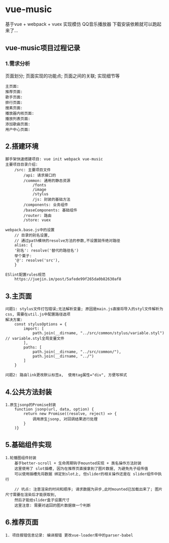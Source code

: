 # vue-music

基于vue + webpack + vuex 实现模仿 QQ音乐播放器
下载安装依赖就可以跑起来了...

## vue-music项目过程记录

### 1.需求分析

页面划分; 页面实现的功能点; 页面之间的关联; 实现细节等

    主页面: 
    推荐页面:
    歌手页面:
    排行页面:
    搜素页面:
    播放器内核页面: 
    播放列表页面:
    添加歌曲页面:
    用户中心页面:

## 2.搭建环境

    脚手架快速搭建项目: vue init webpack vue-music
    主要项目目录介绍:
        /src: 主要项目文件
            /api: 请求接口的
            /common: 通用的静态资源
                /fonts
                /image
                /stylus
                /js: 封装的基础方法
            /components: 业务组件
            /baseComponents: 基础组件
            /router: 路由
            /store: vuex

    webpack.base.js中的设置
        // 目录的别名设置, 
        // 通过path模块的resolve方法的参数,不设置就传绝对路径
        alias: {
        '别名': resolve('替代的路径名')
        举个栗子:
        '@': resolve('src'),
        }

    ESlint配置rules规范
        https://juejin.im/post/5afede99f265da0b82630af8

## 3.主页面

    问题1: stylus文件打包错误;无法解析变量; 原因是main.js直接将导入的styl文件解析为css, 需要在util.js中配置路径选项
    解决方案:
        const stylusOptions = {
            import: [
                path.join(__dirname, "../src/common/stylus/variable.styl") // variable.styl全局变量文件
            ],
            paths: [
                path.join(__dirname, "../src/common/"),
                path.join(__dirname, "../")
            ]
        }
        
    问题2: 路由link更改默认标签a,  使用tag属性="div", 方便写样式

## 4.公共方法封装

    1.原生jsonp的Promise封装
        function jsonp(url, data, option) {
            return new Promise((resolve, reject) => {
                调用原生jsonp, 对回调结果进行处理
            }
        )}

## 5.基础组件实现

    1.轮播图组件封装
        基于better-scroll + 生命周期钩子mounted实现 + 类名操作方法封装
        这里使用了 slot插槽, 因为在推荐页直接拿到了图片数据, 为避免先子组传值
        可以使用插槽先将数据 绑定到slot上, 但slider的相关操作还是在 slider组件中执行
        
        // 坑点: 注意渲染的时间和顺序; 请求数据为异步,此时mounted已加载出来了; 图片尺寸需要在渲染后才能获取到, 
        然后才能给slider盒子设置尺寸
        这里注意: 需要对返回的图片数据做一个判断

## 6.推荐页面

    1. 项目报错信息记录: 编译报错 更改vue-loader库中的parser-babel